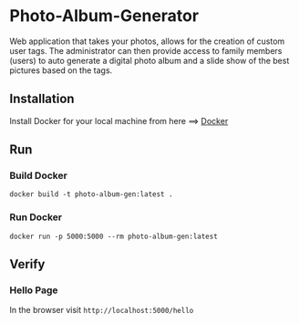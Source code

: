 # Photo-Album-Generator
Web application that takes your photos, allows for the creation of custom user tags. The administrator can then provide access to family members (users) to auto generate a digital photo album and a slide show of the best pictures based on the tags.

## Installation
Install Docker for your local machine from here ==> [Docker](https://www.docker.com)

## Run

### Build Docker
`docker build -t photo-album-gen:latest .`

### Run Docker
`docker run -p 5000:5000 --rm photo-album-gen:latest`

## Verify
### Hello Page

In the browser visit `http://localhost:5000/hello`
